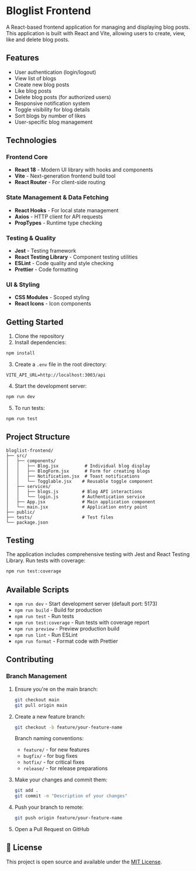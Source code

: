 # Bloglist Frontend

A React-based frontend application for managing and displaying blog posts. This application is built with React and Vite, allowing users to create, view, like and delete blog posts.

## Features

- User authentication (login/logout)
- View list of blogs
- Create new blog posts
- Like blog posts
- Delete blog posts (for authorized users)
- Responsive notification system
- Toggle visibility for blog details
- Sort blogs by number of likes
- User-specific blog management

## Technologies

### Frontend Core

- **React 18** - Modern UI library with hooks and components
- **Vite** - Next-generation frontend build tool
- **React Router** - For client-side routing

### State Management & Data Fetching

- **React Hooks** - For local state management
- **Axios** - HTTP client for API requests
- **PropTypes** - Runtime type checking

### Testing & Quality

- **Jest** - Testing framework
- **React Testing Library** - Component testing utilities
- **ESLint** - Code quality and style checking
- **Prettier** - Code formatting

### UI & Styling

- **CSS Modules** - Scoped styling
- **React Icons** - Icon components

## Getting Started

1. Clone the repository
2. Install dependencies:

```sh
npm install
```

3. Create a `.env` file in the root directory:

```
VITE_API_URL=http://localhost:3003/api
```

4. Start the development server:

```sh
npm run dev
```

5. To run tests:

```sh
npm run test
```

## Project Structure

```
bloglist-frontend/
├── src/
│   ├── components/
│   │   ├── Blog.jsx          # Individual blog display
│   │   ├── BlogForm.jsx      # Form for creating blogs
│   │   ├── Notification.jsx  # Toast notifications
│   │   └── Togglable.jsx    # Reusable toggle component
│   ├── services/
│   │   ├── blogs.js         # Blog API interactions
│   │   └── login.js         # Authentication service
│   ├── App.jsx              # Main application component
│   └── main.jsx             # Application entry point
├── public/
├── tests/                   # Test files
└── package.json
```

## Testing

The application includes comprehensive testing with Jest and React Testing Library. Run tests with coverage:

```sh
npm run test:coverage
```

## Available Scripts

- `npm run dev` - Start development server (default port: 5173)
- `npm run build` - Build for production
- `npm run test` - Run tests
- `npm run test:coverage` - Run tests with coverage report
- `npm run preview` - Preview production build
- `npm run lint` - Run ESLint
- `npm run format` - Format code with Prettier

## Contributing

### Branch Management

1. Ensure you're on the main branch:

   ```bash
   git checkout main
   git pull origin main
   ```

2. Create a new feature branch:

   ```bash
   git checkout -b feature/your-feature-name
   ```

   Branch naming conventions:

   - `feature/` - for new features
   - `bugfix/` - for bug fixes
   - `hotfix/` - for critical fixes
   - `release/` - for release preparations

3. Make your changes and commit them:

   ```bash
   git add .
   git commit -m "Description of your changes"
   ```

4. Push your branch to remote:

   ```bash
   git push origin feature/your-feature-name
   ```

5. Open a Pull Request on GitHub

## 📄 License

This project is open source and available under the [MIT License](LICENSE).
